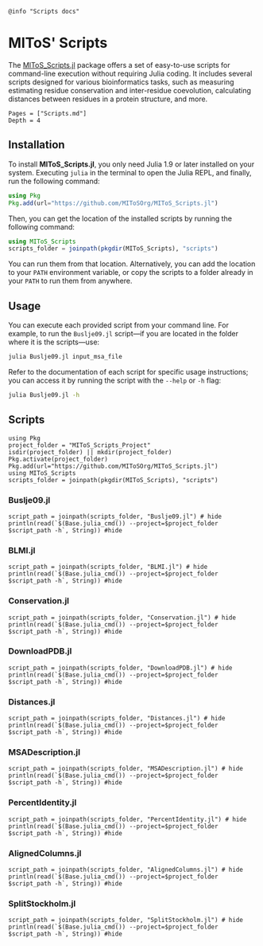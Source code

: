 ```@setup log
@info "Scripts docs"
```

# MIToS' Scripts

The [MIToS_Scripts.jl](https://github.com/MIToSOrg/MIToS_Scripts.jl) package offers a set 
of easy-to-use scripts for command-line execution without requiring Julia coding. 
It includes several scripts designed for various bioinformatics tasks, such as measuring
estimating residue conservation and inter-residue coevolution, calculating distances between
residues in a protein structure, and more.

```@contents
Pages = ["Scripts.md"]
Depth = 4
```   

## Installation

To install **MIToS_Scripts.jl**, you only need Julia 1.9 or later installed on your 
system. Executing `julia` in the terminal to open the Julia REPL, and finally, run the 
following command:

```julia
using Pkg
Pkg.add(url="https://github.com/MIToSOrg/MIToS_Scripts.jl")
```

Then, you can get the location of the installed scripts by running the following command:

```julia
using MIToS_Scripts
scripts_folder = joinpath(pkgdir(MIToS_Scripts), "scripts")
```

You can run them from that location. Alternatively, you can add the location to your 
`PATH` environment variable, or copy the scripts to a folder already in your `PATH` to 
run them from anywhere.

## Usage

You can execute each provided script from your command line. For example, to run the `Buslje09.jl` 
script—if you are located in the folder where it is the scripts—use:

```bash
julia Buslje09.jl input_msa_file
```

Refer to the documentation of each script for specific usage instructions; you can access 
it by running the script with the `--help` or `-h` flag:

```bash
julia Buslje09.jl -h
```

## Scripts

```@setup scripts
using Pkg
project_folder = "MIToS_Scripts_Project"
isdir(project_folder) || mkdir(project_folder)
Pkg.activate(project_folder)
Pkg.add(url="https://github.com/MIToSOrg/MIToS_Scripts.jl")
using MIToS_Scripts
scripts_folder = joinpath(pkgdir(MIToS_Scripts), "scripts")
```

### Buslje09.jl

```@example scripts
script_path = joinpath(scripts_folder, "Buslje09.jl") # hide
println(read(`$(Base.julia_cmd()) --project=$project_folder $script_path -h`, String)) #hide
```  

### BLMI.jl

```@example scripts
script_path = joinpath(scripts_folder, "BLMI.jl") # hide
println(read(`$(Base.julia_cmd()) --project=$project_folder $script_path -h`, String)) #hide

```  

### Conservation.jl

```@example scripts
script_path = joinpath(scripts_folder, "Conservation.jl") # hide
println(read(`$(Base.julia_cmd()) --project=$project_folder $script_path -h`, String)) #hide
```  

### DownloadPDB.jl

```@example scripts
script_path = joinpath(scripts_folder, "DownloadPDB.jl") # hide
println(read(`$(Base.julia_cmd()) --project=$project_folder $script_path -h`, String)) #hide
```

### Distances.jl

```@example scripts
script_path = joinpath(scripts_folder, "Distances.jl") # hide
println(read(`$(Base.julia_cmd()) --project=$project_folder $script_path -h`, String)) #hide
```

### MSADescription.jl

```@example scripts
script_path = joinpath(scripts_folder, "MSADescription.jl") # hide
println(read(`$(Base.julia_cmd()) --project=$project_folder $script_path -h`, String)) #hide
```

### PercentIdentity.jl

```@example scripts
script_path = joinpath(scripts_folder, "PercentIdentity.jl") # hide
println(read(`$(Base.julia_cmd()) --project=$project_folder $script_path -h`, String)) #hide
```

### AlignedColumns.jl

```@example scripts
script_path = joinpath(scripts_folder, "AlignedColumns.jl") # hide
println(read(`$(Base.julia_cmd()) --project=$project_folder $script_path -h`, String)) #hide
```

### SplitStockholm.jl

```@example scripts
script_path = joinpath(scripts_folder, "SplitStockholm.jl") # hide
println(read(`$(Base.julia_cmd()) --project=$project_folder $script_path -h`, String)) #hide
```
